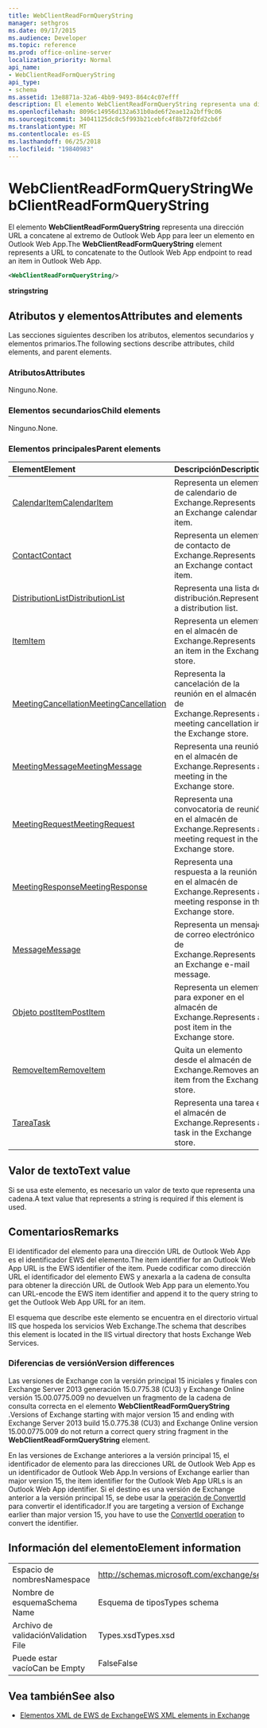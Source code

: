 ```yaml
---
title: WebClientReadFormQueryString
manager: sethgros
ms.date: 09/17/2015
ms.audience: Developer
ms.topic: reference
ms.prod: office-online-server
localization_priority: Normal
api_name:
- WebClientReadFormQueryString
api_type:
- schema
ms.assetid: 13e8871a-32a6-4bb9-9493-864c4c07efff
description: El elemento WebClientReadFormQueryString representa una dirección URL a concatene al extremo de Outlook Web App para leer un elemento en Outlook Web App.
ms.openlocfilehash: 8096c14956d132a631b0ade6f2eae12a2bff9c06
ms.sourcegitcommit: 34041125dc8c5f993b21cebfc4f8b72f0fd2cb6f
ms.translationtype: MT
ms.contentlocale: es-ES
ms.lasthandoff: 06/25/2018
ms.locfileid: "19840983"
---
```

# <a name="webclientreadformquerystring"></a><span data-ttu-id="f0ed4-103">WebClientReadFormQueryString</span><span class="sxs-lookup"><span data-stu-id="f0ed4-103">WebClientReadFormQueryString</span></span>

<span data-ttu-id="f0ed4-104">El elemento **WebClientReadFormQueryString** representa una dirección URL a concatene al extremo de Outlook Web App para leer un elemento en Outlook Web App.</span><span class="sxs-lookup"><span data-stu-id="f0ed4-104">The **WebClientReadFormQueryString** element represents a URL to concatenate to the Outlook Web App endpoint to read an item in Outlook Web App.</span></span> 
  
```XML
<WebClientReadFormQueryString/>
```

 <span data-ttu-id="f0ed4-105">**string**</span><span class="sxs-lookup"><span data-stu-id="f0ed4-105">**string**</span></span>
## <a name="attributes-and-elements"></a><span data-ttu-id="f0ed4-106">Atributos y elementos</span><span class="sxs-lookup"><span data-stu-id="f0ed4-106">Attributes and elements</span></span>

<span data-ttu-id="f0ed4-107">Las secciones siguientes describen los atributos, elementos secundarios y elementos primarios.</span><span class="sxs-lookup"><span data-stu-id="f0ed4-107">The following sections describe attributes, child elements, and parent elements.</span></span>
  
### <a name="attributes"></a><span data-ttu-id="f0ed4-108">Atributos</span><span class="sxs-lookup"><span data-stu-id="f0ed4-108">Attributes</span></span>

<span data-ttu-id="f0ed4-109">Ninguno.</span><span class="sxs-lookup"><span data-stu-id="f0ed4-109">None.</span></span>
  
### <a name="child-elements"></a><span data-ttu-id="f0ed4-110">Elementos secundarios</span><span class="sxs-lookup"><span data-stu-id="f0ed4-110">Child elements</span></span>

<span data-ttu-id="f0ed4-111">Ninguno.</span><span class="sxs-lookup"><span data-stu-id="f0ed4-111">None.</span></span>
  
### <a name="parent-elements"></a><span data-ttu-id="f0ed4-112">Elementos principales</span><span class="sxs-lookup"><span data-stu-id="f0ed4-112">Parent elements</span></span>

|<span data-ttu-id="f0ed4-113">**Element**</span><span class="sxs-lookup"><span data-stu-id="f0ed4-113">**Element**</span></span>|<span data-ttu-id="f0ed4-114">**Descripción**</span><span class="sxs-lookup"><span data-stu-id="f0ed4-114">**Description**</span></span>|
|:-----|:-----|
|[<span data-ttu-id="f0ed4-115">CalendarItem</span><span class="sxs-lookup"><span data-stu-id="f0ed4-115">CalendarItem</span></span>](calendaritem.md) <br/> |<span data-ttu-id="f0ed4-116">Representa un elemento de calendario de Exchange.</span><span class="sxs-lookup"><span data-stu-id="f0ed4-116">Represents an Exchange calendar item.</span></span>  <br/> |
|[<span data-ttu-id="f0ed4-117">Contact</span><span class="sxs-lookup"><span data-stu-id="f0ed4-117">Contact</span></span>](contact.md) <br/> |<span data-ttu-id="f0ed4-118">Representa un elemento de contacto de Exchange.</span><span class="sxs-lookup"><span data-stu-id="f0ed4-118">Represents an Exchange contact item.</span></span>  <br/> |
|[<span data-ttu-id="f0ed4-119">DistributionList</span><span class="sxs-lookup"><span data-stu-id="f0ed4-119">DistributionList</span></span>](distributionlist.md) <br/> |<span data-ttu-id="f0ed4-120">Representa una lista de distribución.</span><span class="sxs-lookup"><span data-stu-id="f0ed4-120">Represents a distribution list.</span></span>  <br/> |
|[<span data-ttu-id="f0ed4-121">Item</span><span class="sxs-lookup"><span data-stu-id="f0ed4-121">Item</span></span>](item.md) <br/> |<span data-ttu-id="f0ed4-122">Representa un elemento en el almacén de Exchange.</span><span class="sxs-lookup"><span data-stu-id="f0ed4-122">Represents an item in the Exchange store.</span></span>  <br/> |
|[<span data-ttu-id="f0ed4-123">MeetingCancellation</span><span class="sxs-lookup"><span data-stu-id="f0ed4-123">MeetingCancellation</span></span>](meetingcancellation.md) <br/> |<span data-ttu-id="f0ed4-124">Representa la cancelación de la reunión en el almacén de Exchange.</span><span class="sxs-lookup"><span data-stu-id="f0ed4-124">Represents a meeting cancellation in the Exchange store.</span></span>  <br/> |
|[<span data-ttu-id="f0ed4-125">MeetingMessage</span><span class="sxs-lookup"><span data-stu-id="f0ed4-125">MeetingMessage</span></span>](meetingmessage.md) <br/> |<span data-ttu-id="f0ed4-126">Representa una reunión en el almacén de Exchange.</span><span class="sxs-lookup"><span data-stu-id="f0ed4-126">Represents a meeting in the Exchange store.</span></span>  <br/> |
|[<span data-ttu-id="f0ed4-127">MeetingRequest</span><span class="sxs-lookup"><span data-stu-id="f0ed4-127">MeetingRequest</span></span>](meetingrequest.md) <br/> |<span data-ttu-id="f0ed4-128">Representa una convocatoria de reunión en el almacén de Exchange.</span><span class="sxs-lookup"><span data-stu-id="f0ed4-128">Represents a meeting request in the Exchange store.</span></span>  <br/> |
|[<span data-ttu-id="f0ed4-129">MeetingResponse</span><span class="sxs-lookup"><span data-stu-id="f0ed4-129">MeetingResponse</span></span>](meetingresponse.md) <br/> |<span data-ttu-id="f0ed4-130">Representa una respuesta a la reunión en el almacén de Exchange.</span><span class="sxs-lookup"><span data-stu-id="f0ed4-130">Represents a meeting response in the Exchange store.</span></span>  <br/> |
|[<span data-ttu-id="f0ed4-131">Message</span><span class="sxs-lookup"><span data-stu-id="f0ed4-131">Message</span></span>](message-ex15websvcsotherref.md) <br/> |<span data-ttu-id="f0ed4-132">Representa un mensaje de correo electrónico de Exchange.</span><span class="sxs-lookup"><span data-stu-id="f0ed4-132">Represents an Exchange e-mail message.</span></span>  <br/> |
|[<span data-ttu-id="f0ed4-133">Objeto postItem</span><span class="sxs-lookup"><span data-stu-id="f0ed4-133">PostItem</span></span>](postitem.md) <br/> |<span data-ttu-id="f0ed4-134">Representa un elemento para exponer en el almacén de Exchange.</span><span class="sxs-lookup"><span data-stu-id="f0ed4-134">Represents a post item in the Exchange store.</span></span>  <br/> |
|[<span data-ttu-id="f0ed4-135">RemoveItem</span><span class="sxs-lookup"><span data-stu-id="f0ed4-135">RemoveItem</span></span>](removeitem.md) <br/> |<span data-ttu-id="f0ed4-136">Quita un elemento desde el almacén de Exchange.</span><span class="sxs-lookup"><span data-stu-id="f0ed4-136">Removes an item from the Exchange store.</span></span>  <br/> |
|[<span data-ttu-id="f0ed4-137">Tarea</span><span class="sxs-lookup"><span data-stu-id="f0ed4-137">Task</span></span>](task.md) <br/> |<span data-ttu-id="f0ed4-138">Representa una tarea en el almacén de Exchange.</span><span class="sxs-lookup"><span data-stu-id="f0ed4-138">Represents a task in the Exchange store.</span></span>  <br/> |
   
## <a name="text-value"></a><span data-ttu-id="f0ed4-139">Valor de texto</span><span class="sxs-lookup"><span data-stu-id="f0ed4-139">Text value</span></span>

<span data-ttu-id="f0ed4-140">Si se usa este elemento, es necesario un valor de texto que representa una cadena.</span><span class="sxs-lookup"><span data-stu-id="f0ed4-140">A text value that represents a string is required if this element is used.</span></span>
  
## <a name="remarks"></a><span data-ttu-id="f0ed4-141">Comentarios</span><span class="sxs-lookup"><span data-stu-id="f0ed4-141">Remarks</span></span>

<span data-ttu-id="f0ed4-142">El identificador del elemento para una dirección URL de Outlook Web App es el identificador EWS del elemento.</span><span class="sxs-lookup"><span data-stu-id="f0ed4-142">The item identifier for an Outlook Web App URL is the EWS identifier of the item.</span></span> <span data-ttu-id="f0ed4-143">Puede codificar como dirección URL el identificador del elemento EWS y anexarla a la cadena de consulta para obtener la dirección URL de Outlook Web App para un elemento.</span><span class="sxs-lookup"><span data-stu-id="f0ed4-143">You can URL-encode the EWS item identifier and append it to the query string to get the Outlook Web App URL for an item.</span></span>
  
<span data-ttu-id="f0ed4-144">El esquema que describe este elemento se encuentra en el directorio virtual IIS que hospeda los servicios Web Exchange.</span><span class="sxs-lookup"><span data-stu-id="f0ed4-144">The schema that describes this element is located in the IIS virtual directory that hosts Exchange Web Services.</span></span>
  
### <a name="version-differences"></a><span data-ttu-id="f0ed4-145">Diferencias de versión</span><span class="sxs-lookup"><span data-stu-id="f0ed4-145">Version differences</span></span>

<span data-ttu-id="f0ed4-146">Las versiones de Exchange con la versión principal 15 iniciales y finales con Exchange Server 2013 generación 15.0.775.38 (CU3) y Exchange Online versión 15.00.0775.009 no devuelven un fragmento de la cadena de consulta correcta en el elemento **WebClientReadFormQueryString** .</span><span class="sxs-lookup"><span data-stu-id="f0ed4-146">Versions of Exchange starting with major version 15 and ending with Exchange Server 2013 build 15.0.775.38 (CU3) and Exchange Online version 15.00.0775.009 do not return a correct query string fragment in the **WebClientReadFormQueryString** element.</span></span> 
  
<span data-ttu-id="f0ed4-147">En las versiones de Exchange anteriores a la versión principal 15, el identificador de elemento para las direcciones URL de Outlook Web App es un identificador de Outlook Web App.</span><span class="sxs-lookup"><span data-stu-id="f0ed4-147">In versions of Exchange earlier than major version 15, the item identifier for the Outlook Web App URLs is an Outlook Web App identifier.</span></span> <span data-ttu-id="f0ed4-148">Si el destino es una versión de Exchange anterior a la versión principal 15, se debe usar la [operación de ConvertId](convertid-operation.md) para convertir el identificador.</span><span class="sxs-lookup"><span data-stu-id="f0ed4-148">If you are targeting a version of Exchange earlier than major version 15, you have to use the [ConvertId operation](convertid-operation.md) to convert the identifier.</span></span> 
  
## <a name="element-information"></a><span data-ttu-id="f0ed4-149">Información del elemento</span><span class="sxs-lookup"><span data-stu-id="f0ed4-149">Element information</span></span>

|||
|:-----|:-----|
|<span data-ttu-id="f0ed4-150">Espacio de nombres</span><span class="sxs-lookup"><span data-stu-id="f0ed4-150">Namespace</span></span>  <br/> |http://schemas.microsoft.com/exchange/services/2006/types  <br/> |
|<span data-ttu-id="f0ed4-151">Nombre de esquema</span><span class="sxs-lookup"><span data-stu-id="f0ed4-151">Schema Name</span></span>  <br/> |<span data-ttu-id="f0ed4-152">Esquema de tipos</span><span class="sxs-lookup"><span data-stu-id="f0ed4-152">Types schema</span></span>  <br/> |
|<span data-ttu-id="f0ed4-153">Archivo de validación</span><span class="sxs-lookup"><span data-stu-id="f0ed4-153">Validation File</span></span>  <br/> |<span data-ttu-id="f0ed4-154">Types.xsd</span><span class="sxs-lookup"><span data-stu-id="f0ed4-154">Types.xsd</span></span>  <br/> |
|<span data-ttu-id="f0ed4-155">Puede estar vacío</span><span class="sxs-lookup"><span data-stu-id="f0ed4-155">Can be Empty</span></span>  <br/> |<span data-ttu-id="f0ed4-156">False</span><span class="sxs-lookup"><span data-stu-id="f0ed4-156">False</span></span>  <br/> |
   
## <a name="see-also"></a><span data-ttu-id="f0ed4-157">Vea también</span><span class="sxs-lookup"><span data-stu-id="f0ed4-157">See also</span></span>



- [<span data-ttu-id="f0ed4-158">Elementos XML de EWS de Exchange</span><span class="sxs-lookup"><span data-stu-id="f0ed4-158">EWS XML elements in Exchange</span></span>](ews-xml-elements-in-exchange.md)

